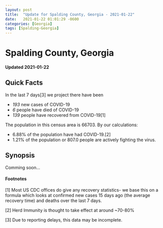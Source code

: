 ```yaml
---
layout: post
title:  "Update for Spalding County, Georgia - 2021-01-22"
date:   2021-01-22 01:01:29 -0600
categories: [Georgia]
tags: [Spalding-Georgia]
---
```


# Spalding County, Georgia
#### Updated 2021-01-22

## Quick Facts

In the last 7 days[3] we project there have been
- *193* new cases of COVID-19
- *6* people have died of COVID-19
- *139* people have recovered from COVID-19[1]

The population in this census area is 66703. By our calculations:
- 6.88% of the population have had COVID-19.[2]
- 1.21% of the population or 807.0 people are actively fighting the virus.

## Synopsis

Comming soon...


#### Footnotes

[1] Most US CDC offices do give any recovery statistics- we base this on a formula which looks at confirmed new cases
15 days ago (the average recovery time) and deaths over the last 7 days.

[2] Herd Immunity is thought to take effect at around ~70-80%

[3] Due to reporting delays, this data may be incomplete.
 
    